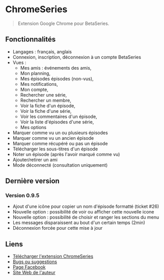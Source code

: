 # ChromeSeries

> Extension Google Chrome pour BetaSeries.

## Fonctionnalités

* Langages : français, anglais
* Connexion, inscription, déconnexion à un compte BetaSeries
* Vues : 
	* Mes amis : événements des amis, 
	* Mon planning, 
	* Mes épisodes épisodes (non-vus), 
	* Mes notifications, 
	* Mon compte, 
	* Rechercher une série,
	* Rechercher un membre, 
	* Voir la fiche d'un épisode, 
	* Voir la fiche d'une série, 
	* Voir les commentaires d'un épisode, 
	* Voir la liste d'épisodes d'une série,
	* Mes options
* Marquer comme vu un ou plusieurs épisodes
* Marquer comme vu un ancien épisode
* Marquer comme récupéré ou pas un épisode
* Télécharger les sous-titres d'un épisode
* Noter un épisode (après l'avoir marqué comme vu)
* Ajouter/retirer un ami
* Mode déconnecté (consultation uniquement)

## Dernière version

### Version 0.9.5

* Ajout d'une icône pour copier un nom d'épisode formatté (ticket #26)
* Nouvelle option : possibilité de voir ou afficher cette nouvelle icone
* Nouvelle option : possibilité de choisir et ranger les sections du menu
* Les messages disparaissent au bout d'un certain temps (2min)
* Déconnexion forcée pour cette mise à jour

## Liens

* [Télécharger l'extension ChromeSeries](https://chrome.google.com/webstore/detail/dadaekemlgdonlfgmfmjnpbgdplffpda)
* [Bugs ou suggestions](https://www.betaseries.com/bugs/chromeseries)
* [Page Facebook](http://www.facebook.com/pages/ChromeSeries/199020100116357)
* [Site Web de l'auteur](http://www.menencia.com)
